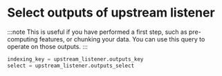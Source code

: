 # Select outputs of upstream listener

:::note
This is useful if you have performed a first step, such as pre-computing 
features, or chunking your data. You can use this query to 
operate on those outputs.
:::


```python
indexing_key = upstream_listener.outputs_key
select = upstream_listener.outputs_select
```
